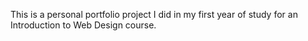 This is a personal portfolio project I did in my first year of study for an Introduction to Web Design course.
